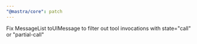 ```yaml
---
"@mastra/core": patch
---
```


Fix MessageList toUIMessage to filter out tool invocations with state="call" or "partial-call"
